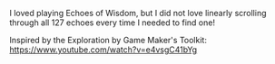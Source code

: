I loved playing Echoes of Wisdom, but I did not love linearly scrolling through all 127 echoes every time I needed to find one! 

Inspired by the Exploration by Game Maker's Toolkit: https://www.youtube.com/watch?v=e4vsgC41bYg
